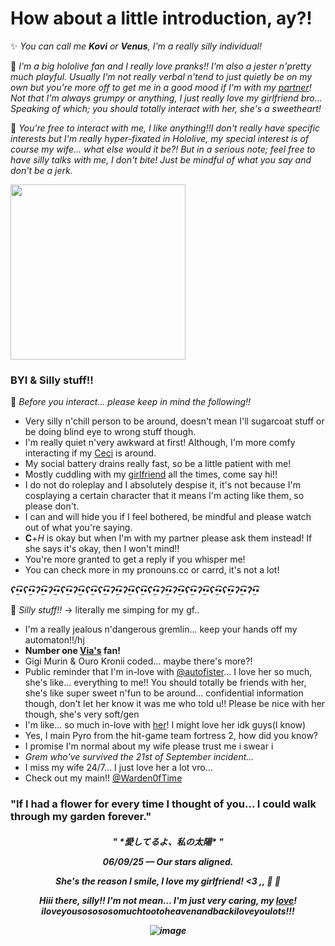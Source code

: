 # How about a little introduction, ay?!
✨ *You can call me __Kovi__ or __Venus__, I'm a really silly individual!*

🤭 *I'm a big hololive fan and I really love pranks!! I'm also a jester n'pretty much playful. Usually I'm not really verbal n'tend to just quietly be on my own but you're more off to get me in a good mood if I'm with my [partner](https://github.com/autofister)! Not that I'm always grumpy or anything, I just really love my girlfriend bro... Speaking of which; you should totally interact with her, she's a sweetheart!*

📌 *You're free to interact with me, I like anything!!I don't really have specific interests but I'm really hyper-fixated in Hololive, my special interest is of course my wife... what else would it be?! But in a serious note; feel free to have silly talks with me, I don't bite! Just be mindful of what you say and don't be a jerk.*

<img src="https://safebooru.org//images/1035/f65eb021b0e2969971d6104927ccd372af59c224.png?5673611" width="280" height="280">

### BYI & Silly stuff!! 
📜 *Before you interact... please keep in mind the following!!*
- Very silly n'chill person to be around, doesn't mean I'll sugarcoat stuff or be doing blind eye to wrong stuff though.
- I'm really quiet n'very awkward at first! Although, I'm more comfy interacting if my [Ceci](https://github.com/autofister) is around.
- My social battery drains really fast, so be a little patient with me!
- Mostly cuddling with my [girlfriend](https://github.com/autofister) all the times, come say hi!!
- I do not do roleplay and I absolutely despise it, it's not because I'm cosplaying a certain character that it means I'm acting like them, so please don't.
- I can and will hide you if I feel bothered, be mindful and please watch out of what you're saying.
- **C**+*H* is okay but when I'm with my partner please ask them instead! If she says it's okay, then I won't mind!!
- You're more granted to get a reply if you whisper me!
- You can check more in my pronouns.cc or carrd, it's not a lot!

***ʕ•̫͡•ʕ•̫͡•ʔ•̫͡•ʔ•̫͡•ʕ•̫͡•ʔ•̫͡•ʕ•̫͡•ʕ•̫͡•ʔ•̫͡•ʔ•̫͡•ʕ•̫͡•ʕ•̫͡•ʔ•̫͡•ʔ•̫͡•ʕ•̫͡•ʔ•̫͡•ʕ•̫͡•ʕ•̫͡•ʔ•̫͡•ʔ•̫͡•***

📝 *Silly stuff!!* -> literally me simping for my gf..
  - I'm a really jealous n'dangerous gremlin... keep your hands off my automaton!!/hj
  - **Number one [Via's](https://github.com/autofister) fan!**
  - Gigi Murin & Ouro Kronii coded... maybe there's more?!
  - Public reminder that I'm in-love with [@autofister](https://github.com/autofister)... I love her so much, she's like... everything to me!! You should totally be friends with her, she's like super sweet n'fun to be around... confidential information though, don't let her know it was me who told u!! Please be nice with her though, she's very soft/gen
  - I'm like... so much in-love with [her](https://github.com/autofister)! I might love her idk guys(I know)
  - Yes, I main Pyro from the hit-game team fortress 2, how did you know?
  - I promise I'm normal about my wife please trust me i swear i
  - *Grem who've survived the 21st of September incident...*
  - I miss my wife 24/7... I just love her a lot vro...
  - Check out my main!! [@Warden0fTime](https://github.com/Warden0fTime)
### "If I had a flower for every time I thought of you... I could walk through my garden forever."
<h5 align="center">
" *愛してるよ、私の太陽* "

__***06/09/25 — Our stars aligned.***__

*__She's the reason I smile, I love my girlfriend! <3__* ,, 🧡 💙 

*Hiii there, silly!! I'm not mean... I'm just very caring, my [love](https://github.com/autofister)! iloveyousosososomuchtootoheavenandbackiloveyoulots!!!*

![image](https://github.com/user-attachments/assets/f6968551-2d12-426e-b6b8-b13b47f19d2c)

